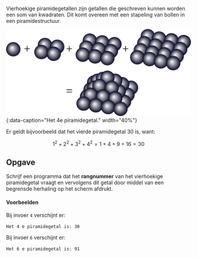 Vierhoekige piramidegetallen zijn getallen die geschreven kunnen worden een som van kwadraten. Dit komt overeen met een stapeling van bollen in een piramidestructuur.

![Het 4e piramidegetal.](media/image.png "Het 4e piramidegetal."){:data-caption="Het 4e piramidegetal." width="40%"}

Er geldt bijvoorbeeld dat het vierde piramidegetal 30 is, want:

$$
\mathsf{1^2 + 2^2 + 3^2 + 4^2 = 1 + 4 + 9 + 16 = 30}
$$

## Opgave
Schrijf een programma dat het **rangnummer** van het vierhoekige piramidegetal vraagt en vervolgens dit getal door middel van een begrensde herhaling op het scherm afdrukt.

#### Voorbeelden
Bij invoer `4` verschijnt er:
```
Het 4 e piramidegetal is: 30
```

Bij invoer `6` verschijnt er:
```
Het 6 e piramidegetal is: 91
```